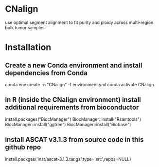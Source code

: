 # CNalign
use optimal segment alignment to fit purity and ploidy across multi-region bulk tumor samples

# Installation

## Create a new Conda environment and install dependencies from Conda
conda env create -n "CNalign" -f environment.yml
conda activate CNalign

## in R (inside the CNalign environment) install additional requirements from bioconductor
install.packages("BiocManager")
BiocManager::install("Rsamtools")
BiocManager::install("ggtree")
BiocManager::install("Biobase")

## install ASCAT v3.1.3 from source code in this github repo
install.packges('inst/ascat-3.1.3.tar.gz',type='src',repos=NULL)

